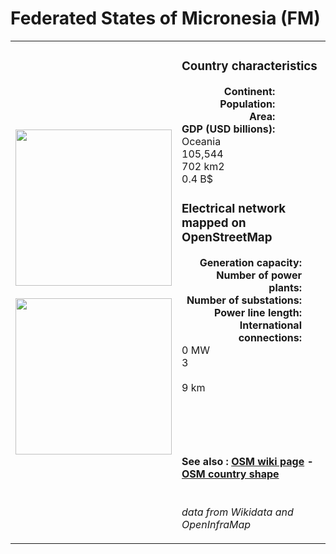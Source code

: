 # Federated States of Micronesia (FM)

<table width="90%">
<tr>
<td>
<img src="http://commons.wikimedia.org/wiki/Special:FilePath/Flag%20of%20the%20Federated%20States%20of%20Micronesia.svg" width="250">
<br><br>
<img src="http://commons.wikimedia.org/wiki/Special:FilePath/Micronesia%20on%20the%20globe%20%28small%20islands%20magnified%29%20%28Polynesia%20centered%29.svg" width="250"></td>
<td>
<h3>Country characteristics</h3>
<div style="display: inline-block;text-align:right;margin-right:30px;font-weight: bold;">
Continent:<br>Population:<br>Area:<br>GDP (USD billions):
</div>
<div style="display: inline-block;">
Oceania<br>105,544<br>702 km2<br>0.4 B$
</div>
<h3>Electrical network mapped on OpenStreetMap</h3>
<div style="display: inline-block;text-align:right;margin-right:30px;font-weight: bold;">Generation capacity:<br>
Number of power plants:<br>
Number of substations:<br>
Power line length:<br>
International connections:<br>
</div>
<div style="display: inline-block;">0 MW<br>
3<br>
<br>
9 km<br>
<br>
</div>

<br><br><h4>See also :
<a href="https://wiki.openstreetmap.org/wiki/Power_networks/Federated States of Micronesia" target="_blank">OSM wiki page</a> -
<a href="https://openstreetmap.org/relation/571802" target="_blank">OSM country shape</a>
</h4>

<br><i>data from Wikidata and OpenInfraMap</i>
</td>
</tr>
</table>




